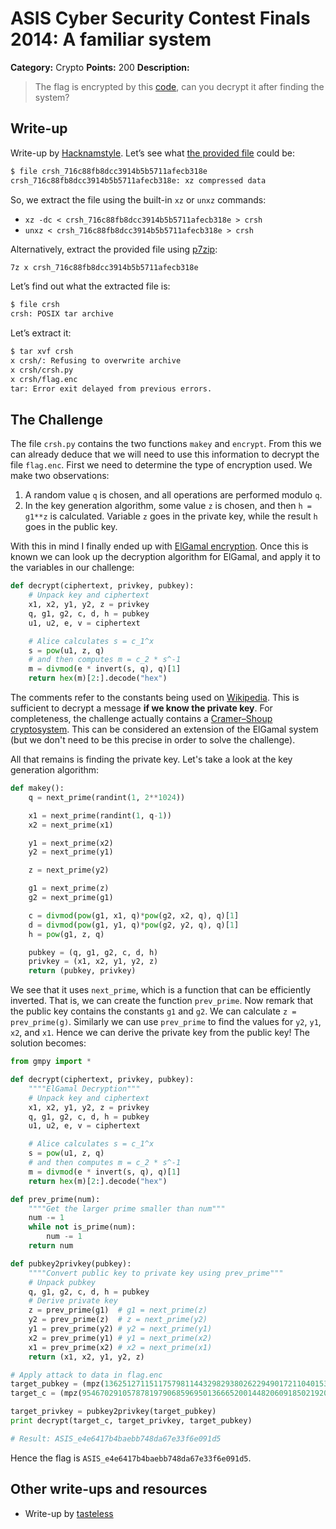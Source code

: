 # ASIS Cyber Security Contest Finals 2014: A familiar system

**Category:** Crypto
**Points:** 200
**Description:**

> The flag is encrypted by this [code](crsh_716c88fb8dcc3914b5b5711afecb318e), can you decrypt it after finding the system?

## Write-up

Write-up by [Hacknamstyle](http://hacknamstyle.net). Let’s see what [the provided file](crsh_716c88fb8dcc3914b5b5711afecb318e) could be:

```bash
$ file crsh_716c88fb8dcc3914b5b5711afecb318e
crsh_716c88fb8dcc3914b5b5711afecb318e: xz compressed data
```

So, we extract the file using the built-in `xz` or `unxz` commands:

* `xz -dc < crsh_716c88fb8dcc3914b5b5711afecb318e > crsh`
* `unxz < crsh_716c88fb8dcc3914b5b5711afecb318e > crsh`

Alternatively, extract the provided file using [p7zip](http://p7zip.sourceforge.net/):

```bash
7z x crsh_716c88fb8dcc3914b5b5711afecb318e
```

Let’s find out what the extracted file is:

```bash
$ file crsh
crsh: POSIX tar archive
```

Let’s extract it:

```bash
$ tar xvf crsh
x crsh/: Refusing to overwrite archive
x crsh/crsh.py
x crsh/flag.enc
tar: Error exit delayed from previous errors.
```

## The Challenge

The file `crsh.py` contains the two functions `makey` and `encrypt`. From this we can already deduce that we will need to use this information to decrypt the file `flag.enc`. First we need to determine the type of encryption used. We make two observations:

1. A random value `q` is chosen, and all operations are performed modulo `q`.
2. In the key generation algorithm, some value `z` is chosen, and then `h = g1**z` is calculated. Variable `z` goes in the private key, while the result `h` goes in the public key.

With this in mind I finally ended up with [ElGamal encryption](https://en.wikipedia.org/wiki/ElGamal_encryption). Once this is known we can look up the decryption algorithm for ElGamal, and apply it to the variables in our challenge:

```python
def decrypt(ciphertext, privkey, pubkey):
    # Unpack key and ciphertext
    x1, x2, y1, y2, z = privkey
    q, g1, g2, c, d, h = pubkey
    u1, u2, e, v = ciphertext

    # Alice calculates s = c_1^x
    s = pow(u1, z, q)
    # and then computes m = c_2 * s^-1
    m = divmod(e * invert(s, q), q)[1]
    return hex(m)[2:].decode("hex")
```

The comments refer to the constants being used on [Wikipedia](https://en.wikipedia.org/wiki/ElGamal_encryption). This is sufficient to decrypt a message **if we know the private key**. For completeness, the challenge actually contains a [Cramer–Shoup cryptosystem](https://en.wikipedia.org/wiki/Cramer%E2%80%93Shoup_cryptosystem). This can be considered an extension of the ElGamal system (but we don't need to be this precise in order to solve the challenge).

All that remains is finding the private key. Let's take a look at the key generation algorithm:

```python
def makey():
	q = next_prime(randint(1, 2**1024))

	x1 = next_prime(randint(1, q-1))
	x2 = next_prime(x1)

	y1 = next_prime(x2)
	y2 = next_prime(y1)

	z = next_prime(y2)

	g1 = next_prime(z)
	g2 = next_prime(g1)

	c = divmod(pow(g1, x1, q)*pow(g2, x2, q), q)[1]
	d = divmod(pow(g1, y1, q)*pow(g2, y2, q), q)[1]
	h = pow(g1, z, q)

	pubkey = (q, g1, g2, c, d, h)
	privkey = (x1, x2, y1, y2, z)
	return (pubkey, privkey)
``` 

We see that it uses `next_prime`, which is a function that can be efficiently inverted. That is, we can create the function `prev_prime`. Now remark that the public key contains the constants `g1` and `g2`. We can calculate `z = prev_prime(g)`. Similarly we can use `prev_prime` to find the values for `y2`, `y1`, `x2`, and `x1`. Hence we can derive the private key from the public key! The solution becomes:

```python
from gmpy import *

def decrypt(ciphertext, privkey, pubkey):
    """"ElGamal Decryption"""
    # Unpack key and ciphertext
    x1, x2, y1, y2, z = privkey
    q, g1, g2, c, d, h = pubkey
    u1, u2, e, v = ciphertext

    # Alice calculates s = c_1^x
    s = pow(u1, z, q)
    # and then computes m = c_2 * s^-1
    m = divmod(e * invert(s, q), q)[1]
    return hex(m)[2:].decode("hex")

def prev_prime(num):
    """"Get the larger prime smaller than num"""
    num -= 1
    while not is_prime(num):
        num -= 1
    return num

def pubkey2privkey(pubkey):
    """"Convert public key to private key using prev_prime"""
    # Unpack pubkey
    q, g1, g2, c, d, h = pubkey
    # Derive private key
    z = prev_prime(g1)  # g1 = next_prime(z)
    y2 = prev_prime(z)  # z = next_prime(y2)
    y1 = prev_prime(y2) # y2 = next_prime(y1)
    x2 = prev_prime(y1) # y1 = next_prime(x2)
    x1 = prev_prime(x2) # x2 = next_prime(x1)
    return (x1, x2, y1, y2, z)

# Apply attack to data in flag.enc
target_pubkey = (mpz(136251271151175798114432982938026229490172110401533005102755262286989049184622583417708312009201423476024122677912469680055108982880741528463299142672020834652185527641834721206398483386320729427665613285937265257500825945169037119499345376317962489316486718729170177878788547880596679146803674652102959291179L), mpz(71445390607919938548377475361074566973666877698962004381686815881759650363064790907205389724727052137547259275540047248324480810969042982358139755944485006293081693292128510719329497724780095449564775706193685016091515868306878669276650004788889866268563082218902602391430478108176895385536441463628368479691L), mpz(71445390607919938548377475361074566973666877698962004381686815881759650363064790907205389724727052137547259275540047248324480810969042982358139755944485006293081693292128510719329497724780095449564775706193685016091515868306878669276650004788889866268563082218902602391430478108176895385536441463628368480207L), mpz(108199964103615859008641230860441564013546022099141268729672372560684354711029024967645311655477601297528967214190176938354612973975648677808462780788853857235728443378937276686560734685975860104201150877752699741509893128491453639598002202233433849963771486923929948182126953422409316505411725704660574071657L), mpz(103402410846165640937714634826853699897953021060814854902226893930824546559478506490958509691172995834949498468163369749905491304339347496145685254419406709457509584848035666518698160042608561655338153398962281529505944744194818819405360595447357300235672126457982381082804720943718414140633702130115821518928L), mpz(116340711871909700306245119761735910172833445394742389374011288239236399789939214131715064909418737704146479936263956091201586261917588169097003026421666887999597157485524925727710226313542982324774527228728935095548200397393540416160234666725112551485046369907177780830026445351468830181648589841619040173447L))
target_c = (mpz(95467029105787819790685969501366652001448206091850219200437950980373198908537653149971642327326341562268633482168133967260392708002179128551446621791484500920123876866983047200450805908685344827646021342534877486305386714673539389693570659549538563696044252832011728553065377412813197782577269476428499901380L), mpz(89595710576920408480354520361707208226997008947621263700559849048228174093448090149075663223527046593283363587635794437708287463841014370347924449040164626126884978025404190308594954049190456014671432009757978067180946291164237407302064238478012485599209052294009083110639149028553486139617037940588192592074L), mpz(57101456812661040956911779152454680172788225654576055105325326802166273530593058160592967123782888106635604456486570389449265108078292983788415457231056869140594423238818468521681863517528522462778250100010993034244098761920700791617733626499616701097597271369053126885898596529980095548583743153472666478505L), mpz(130115388527739990394206680758957845883765682145236104898391558273731695522796485926165074063891018632144470079672768643505790273888231579876368492622104212560577966249611966815224426991815509628590538262064965030005368864440395952711567523963516639208866726152754741399145669201328995650062154785975721499147L))

target_privkey = pubkey2privkey(target_pubkey)
print decrypt(target_c, target_privkey, target_pubkey)

# Result: ASIS_e4e6417b4baebb748da67e33f6e091d5
```

Hence the flag is `ASIS_e4e6417b4baebb748da67e33f6e091d5`.

## Other write-ups and resources

* Write-up by [tasteless](http://tasteless.se/2014/10/asis-ctf-finals-2014-a-familiar-system/)
